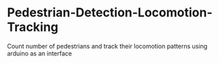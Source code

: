 # Pedestrian-Detection-Locomotion-Tracking
Count number of pedestrians and track their locomotion patterns using arduino as an interface
